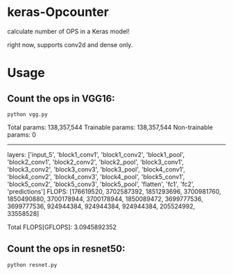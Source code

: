 # keras-Opcounter
calculate number of OPS in a Keras model!

right now, supports conv2d and dense only.

# Usage

## Count the ops in VGG16:

```
python vgg.py
```

Total params: 138,357,544
Trainable params: 138,357,544
Non-trainable params: 0
_________________________________________________________________
layers: ['input_5', 'block1_conv1', 'block1_conv2', 'block1_pool', 'block2_conv1', 'block2_conv2', 'block2_pool', 'block3_conv1', 'block3_conv2', 'block3_conv3', 'block3_pool', 'block4_conv1', 'block4_conv2', 'block4_conv3', 'block4_pool', 'block5_conv1', 'block5_conv2', 'block5_conv3', 'block5_pool', 'flatten', 'fc1', 'fc2', 'predictions']
FLOPS: [176619520, 3702587392, 1851293696, 3700981760, 1850490880, 3700178944, 3700178944, 1850089472, 3699777536, 3699777536, 924944384, 924944384, 924944384, 205524992, 33558528]

Total FLOPS[GFLOPS]: 3.0945892352

## Count the ops in resnet50:

```
python resnet.py
```

